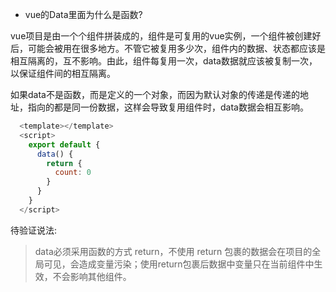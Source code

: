 - vue的Data里面为什么是函数?

vue项目是由一个个组件拼装成的，组件是可复用的vue实例，一个组件被创建好后，可能会被用在很多地方。不管它被复用多少次，组件内的数据、状态都应该是相互隔离的，互不影响。由此，组件每复用一次，data数据就应该被复制一次，以保证组件间的相互隔离。

如果data不是函数，而是定义的一个对象，而因为默认对象的传递是传递的地址，指向的都是同一份数据，这样会导致复用组件时，data数据会相互影响。

```js
  <template></template>
  <script>
    export default {
      data() {
        return {
          count: 0
        }
      }
    }
  </script>
```

待验证说法: 

> data必须采用函数的方式 return，不使用 return 包裹的数据会在项目的全局可见，会造成变量污染；使用return包裹后数据中变量只在当前组件中生效，不会影响其他组件。